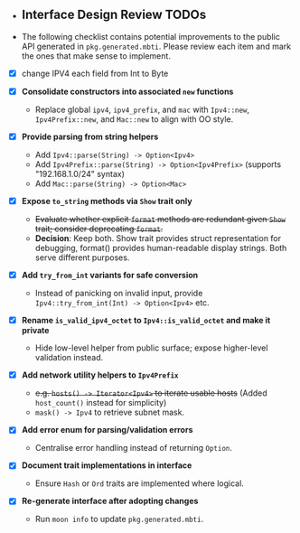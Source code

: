 - ## Interface Design Review TODOs
- The following checklist contains potential improvements to the public API generated in `pkg.generated.mbti`. Please review each item and mark the ones that make sense to implement.
- [x] change IPV4 each field from Int to Byte
- [x] **Consolidate constructors into associated `new` functions**
  - Replace global `ipv4`, `ipv4_prefix`, and `mac` with `Ipv4::new`, `Ipv4Prefix::new`, and `Mac::new` to align with OO style.

- [x] **Provide parsing from string helpers**
  - Add `Ipv4::parse(String) -> Option<Ipv4>`
  - Add `Ipv4Prefix::parse(String) -> Option<Ipv4Prefix>` (supports "192.168.1.0/24" syntax)
  - Add `Mac::parse(String) -> Option<Mac>`

- [x] **Expose `to_string` methods via `Show` trait only**
  - ~~Evaluate whether explicit `format` methods are redundant given `Show` trait; consider deprecating `format`.~~
  - **Decision**: Keep both. Show trait provides struct representation for debugging, format() provides human-readable display strings. Both serve different purposes.

- [x] **Add `try_from_int` variants for safe conversion**
  - Instead of panicking on invalid input, provide `Ipv4::try_from_int(Int) -> Option<Ipv4>` etc.

- [x] **Rename `is_valid_ipv4_octet` to `Ipv4::is_valid_octet` and make it private**
  - Hide low-level helper from public surface; expose higher-level validation instead.

- [x] **Add network utility helpers to `Ipv4Prefix`**
  - ~~e.g. `hosts() -> Iterator<Ipv4>` to iterate usable hosts~~ (Added `host_count()` instead for simplicity)
  - `mask() -> Ipv4` to retrieve subnet mask.


- [x] **Add error enum for parsing/validation errors**
  - Centralise error handling instead of returning `Option`.

- [x] **Document trait implementations in interface**
  - Ensure `Hash` or `Ord` traits are implemented where logical.

- [x] **Re-generate interface after adopting changes**
  - Run `moon info` to update `pkg.generated.mbti`.
